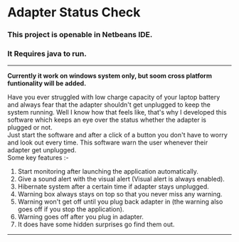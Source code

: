 # Adapter Status Check
### This project is openable in Netbeans IDE.
### It Requires java to run.
---  
**Currently it work on windows system only, but soom cross platform funtionality will be added.**

Have you ever struggled with low charge capacity of your laptop battery and always fear that the adapter shouldn't get unplugged to keep the system running. Well I know how that feels like, that's why I developed this software which keeps an eye over the status whether the adapter is plugged or not.  
Just start the software and after a click of a button you don't have to worry and look out every time. This software warn the user whenever their adapter get unplugged.  
Some key features :-  
1. Start monitoring after launching the application automatically.  
2. Give a sound alert with the visual alert (Visual alert is always enabled).  
3. Hibernate system after a certain time if adapter stays unplugged.  
4. Warning box always stays on top so that you never miss any warning.  
5. Warning won't get off until you plug back adapter in (the warning also goes off if you stop the application).  
6. Warning goes off after you plug in adapter.  
7. It does have some hidden surprises go find them out.
---
